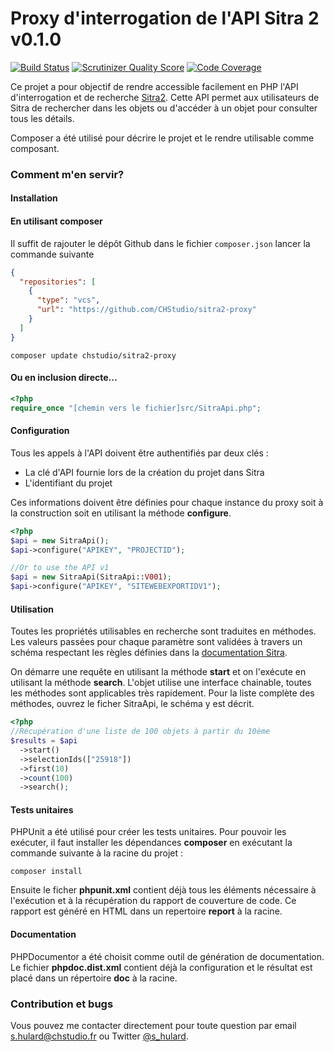 # Proxy d'interrogation de l'API Sitra 2 v0.1.0

[![Build Status](https://travis-ci.org/CHStudio/sitra2-proxy.svg?branch=develop)](https://travis-ci.org/CHStudio/sitra2-proxy) [![Scrutinizer Quality Score](https://scrutinizer-ci.com/g/CHStudio/sitra2-proxy/badges/quality-score.png?s=e908698796250470837da1aee3d5f1de58abe42b)](https://scrutinizer-ci.com/g/CHStudio/sitra2-proxy/) [![Code Coverage](https://scrutinizer-ci.com/g/CHStudio/sitra2-proxy/badges/coverage.png?s=458223269fcf1205044aaa271d0bbfc08f1c7f95)](https://scrutinizer-ci.com/g/CHStudio/sitra2-proxy/)

Ce projet a pour objectif de rendre accessible facilement en PHP l'API d'interrogation et de recherche [Sitra2](http://www.sitra-rhonealpes.com/wiki/index.php/API_Sitra_2). Cette API permet aux utilisateurs de Sitra de rechercher dans les objets ou d'accéder à un objet pour consulter tous les détails.

Composer a été utilisé pour décrire le projet et le rendre utilisable comme composant.

### Comment m'en servir? ###

#### Installation ####

#### En utilisant composer ####

Il suffit de rajouter le dépôt Github dans le fichier ```composer.json``` lancer la commande suivante

```JSON
{
  "repositories": [
    {
      "type": "vcs",
      "url": "https://github.com/CHStudio/sitra2-proxy"
    }
  ]
}
```

```Shell
composer update chstudio/sitra2-proxy
```

#### Ou en inclusion directe... ####

```php
<?php
require_once "[chemin vers le fichier]src/SitraApi.php";
```

#### Configuration #####

Tous les appels à l'API doivent être authentifiés par deux clés :

* La clé d'API fournie lors de la création du projet dans Sitra
* L'identifiant du projet

Ces informations doivent être définies pour chaque instance du proxy soit à la construction soit en utilisant la méthode **configure**.

```php
<?php
$api = new SitraApi();
$api->configure("APIKEY", "PROJECTID");

//Or to use the API v1
$api = new SitraApi(SitraApi::V001);
$api->configure("APIKEY", "SITEWEBEXPORTIDV1");
```

#### Utilisation ####

Toutes les propriétés utilisables en recherche sont traduites en méthodes. Les valeurs passées pour chaque paramètre sont validées à travers un schéma respectant les règles définies dans la [documentation Sitra](http://www.sitra-rhonealpes.com/wiki/index.php/API_-_services_-_format_de_la_requete).

On démarre une requête en utilisant la méthode **start** et on l'exécute en utilisant la méthode **search**. L'objet utilise une interface chainable, toutes les méthodes sont applicables très rapidement. Pour la liste complète des méthodes, ouvrez le ficher SitraApi, le schéma y est décrit.

```php
<?php
//Récupération d'une liste de 100 objets à partir du 10ème
$results = $api
  ->start()
  ->selectionIds(["25918"])
  ->first(10)
  ->count(100)
  ->search();
```

#### Tests unitaires ####

PHPUnit a été utilisé pour créer les tests unitaires. Pour pouvoir les exécuter, il faut installer les dépendances **composer** en exécutant la commande suivante à la racine du projet :

```Shell
composer install
```

Ensuite le ficher **phpunit.xml** contient déjà tous les éléments nécessaire à l'exécution et à la récupération du rapport de couverture de code. Ce rapport est généré en HTML dans un repertoire **report** à la racine.

#### Documentation ####

PHPDocumentor a été choisit comme outil de génération de documentation. Le fichier **phpdoc.dist.xml** contient déjà la configuration et le résultat est placé dans un répertoire **doc** à la racine.

### Contribution et bugs ###

Vous pouvez me contacter directement pour toute question par email [s.hulard@chstudio.fr]() ou Twitter [@s_hulard](http://twitter.com/s_hulard).

